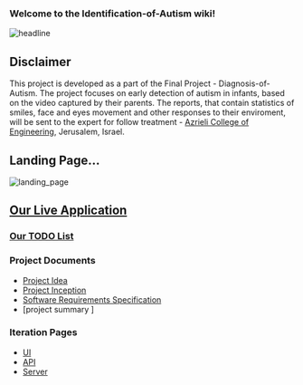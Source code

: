 
### Welcome to the Identification-of-Autism wiki!



![headline](https://github.com/Tal-C/Identification-of-Autism/blob/master/pics/temp/logo.png)


## Disclaimer
This project is developed as a part of the Final Project - Diagnosis-of-Autism. 
The project focuses on early detection of autism in infants,
based on the video captured by their parents.
The reports, that contain statistics of smiles, face and eyes movement and other
responses to their enviroment, will be sent to the expert for follow treatment - [Azrieli College of Engineering](http://www.jce.ac.il/), Jerusalem, Israel.




## Landing Page...
![landing_page](https://preview.ibb.co/cbtyhk/landing.png)

## [Our Live Application](http://34.228.10.5/)

### [Our TODO List](https://trello.com/b/jYUABRA9/edoa-early-diagnosis-of-autism)
### Project Documents
- [Project Idea](https://github.com/Tal-C/Early-Diagnosis-Of-Autism/wiki/About-the-project)
- [Project Inception](https://github.com/Tal-C/Early-Diagnosis-Of-Autism/wiki/About-the-project)
- [Software Requirements Specification](https://github.com/Tal-C/Identification-of-Autism/wiki/Software)
- [project summary ]

### Iteration Pages
- [UI](https://github.com/Tal-C/Identification-of-Autism/wiki/UI)
- [API](https://github.com/Tal-C/Identification-of-Autism/wiki/API)
- [Server](https://github.com/Tal-C/Identification-of-Autism/wiki/Server)



